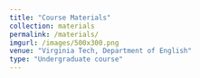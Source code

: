 ```yaml
---
title: "Course Materials"
collection: materials
permalink: /materials/
imgurl: /images/500x300.png
venue: "Virginia Tech, Department of English"
type: "Undergraduate course"
---
```

